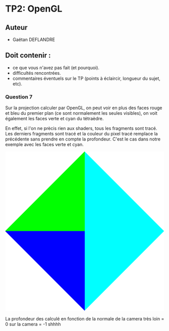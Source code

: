 TP2: OpenGL
===========


## Auteur

 - Gaëtan DEFLANDRE
 
 
## Doit contenir :
- ce que vous n'avez pas fait (et pourquoi).
- difficultés rencontrées.
- commentaires éventuels sur le TP (points à éclaircir, longueur du
  sujet, etc).


### Question 7

Sur la projection calculer par OpenGL, on peut voir en plus des faces
rouge et bleu du premier plan (ce sont normalement les seules
visibles), on voit également les faces verte et cyan du tétraèdre.

En effet, si l'on ne prècis rien aux shaders, tous les fragments sont
tracé. Les derniers fragments sont tracé et la couleur du pixel tracé
remplace la précédente sans prendre en compte la profondeur. C'est le
cas dans notre exemple avec les faces verte et cyan.

![Tétraèdre sans prendre en compte la profondeur dans les shaders](media/snapshot/capture_0000.png)


La profondeur des calculé en fonction de la normale de la camera très
loin = 0 sur la camera = -1 shhhh
